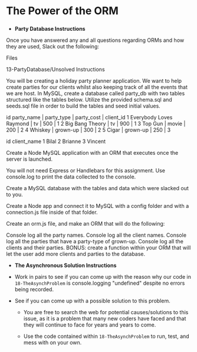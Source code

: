 # The Power of the ORM


### 

* **Party Database Instructions**

Once you have answered any and all questions regarding ORMs and how they are used, Slack out the following:

Files

13-PartyDatabase/Unsolved
Instructions

You will be creating a holiday party planner application. We want to help create parties for our clients whilst also keeping track of all the events that we are host. In MySQL, create a database called party_db with two tables structured like the tables below. Utilize the provided schema.sql and seeds.sql file in order to build the tables and seed initial values.

id  party_name | party_type | party_cost | client_id
1   Everybody Loves Raymond | tv  | 500 | 1
2   Big Bang Theory | tv | 900 | 1
3   Top Gun | movie | 200 | 2
4   Whiskey | grown-up | 300 | 2
5   Cigar | grown-up | 250 | 3

id  client_name
1   Bilal
2   Brianne
3   Vincent

Create a Node MySQL application with an ORM that executes once the server is launched.

You will not need Express or Handlebars for this assignment. Use console.log to print the data collected to the console.

Create a MySQL database with the tables and data which were slacked out to you.

Create a Node app and connect it to MySQL with a config folder and with a connection.js file inside of that folder.

Create an orm.js file, and make an ORM that will do the following:

Console log all the party names.
Console log all the client names.
Console log all the parties that have a party-type of grown-up.
Console log all the clients and their parties.
BONUS: create a function within your ORM that will let the user add more clients and parties to the database.

* **The Asynchronous Solution Instructions**

* Work in pairs to see if you can come up with the reason why our code in `18-TheAsynchProblem` is console.logging "undefined" despite no errors being recorded.

* See if you can come up with a possible solution to this problem.

  * You are free to search the web for potential causes/solutions to this issue, as it is a problem that many new coders have faced and that they will continue to face for years and years to come.

  * Use the code contained within `18-TheAsynchProblem` to run, test, and mess with on your own.
